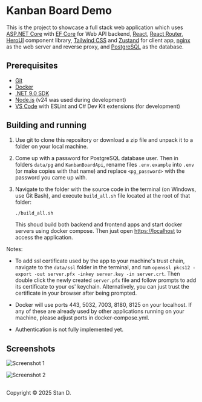# Kanban Board Demo

This is the project to showcase a full stack web application which uses [ASP.NET Core](https://learn.microsoft.com/en-us/aspnet/core/overview?view=aspnetcore-9.0) with [EF Core](https://learn.microsoft.com/en-us/ef/core/) for Web API backend, [React](https://react.dev), [React Router](https://reactrouter.com), [HeroUI](https://www.heroui.com) component library, [Tailwind CSS](https://tailwindcss.com) and [Zustand](https://github.com/pmndrs/zustand) for client app, [nginx](https://nginx.org) as the web server and reverse proxy, and [PostgreSQL](https://www.postgresql.org) as the database.

## Prerequisites

- [Git](https://git-scm.com)
- [Docker](https://www.docker.com/products/docker-desktop/)
- [.NET 9.0 SDK](https://dotnet.microsoft.com/en-us/download/dotnet)
- [Node.js](https://nodejs.org/en/download) (v24 was used during development)
- [VS Code](https://code.visualstudio.com) with ESLint and C# Dev Kit extensions (for development)

## Building and running

1) Use git to clone this repository or download a zip file and unpack it to a folder on your local machine.
2) Come up with a password for PostgreSQL database user. Then in folders ``data/pg`` and ``KanbanBoardApi``, rename files ``.env.example`` into ``.env`` (or make copies with that name) and replace ``<pg_password>`` with the password you came up with.
3) Navigate to the folder with the source code in the terminal (on Windows, use Git Bash), and execute ``build_all.sh`` file located at the root of that folder:

    ```sh
    ./build_all.sh
    ```

    This shoud build both backend and frontend apps and start docker servers using docker compose. Then just open [https://localhost](https://localhost) to access the application.

Notes:

- To add ssl certificate used by the app to your machine's trust chain, navigate to the ``data/ssl`` folder in the terminal, and run ``openssl pkcs12 -export -out server.pfx -inkey server.key -in server.crt``. Then double click the newly created ``server.pfx`` file and follow prompts to add its certificate to your os' keychain. Alternatively, you can just trust the certificate in your browser after being prompted.

- Docker will use ports 443, 5032, 7003, 8180, 8125 on your localhost. If any of these are already used by other applications running on your machine, please adjust ports in docker-compose.yml.

- Authentication is not fully implemented yet.

## Screenshots

![Screenshot 1](https://drive.google.com/uc?export=view&id=1zN_i0tRZS9mzn41M-6p6ScL1VrtzqSFw "Screenshot 1")

![Screenshot 2](https://drive.google.com/uc?export=view&id=1INeGMFK8JZNW7j4M-zxmPsk8t4I4tGim "Screenshot 2")

##

Copyright © 2025 Stan D.
